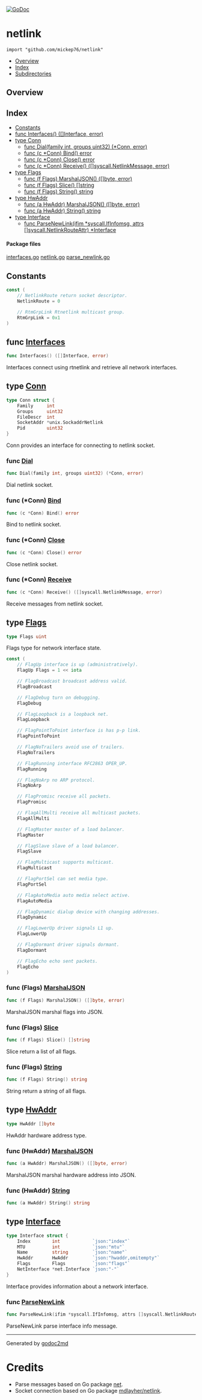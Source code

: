 [![GoDoc](https://godoc.org/github.com/mickep76/netlink?status.svg)](https://godoc.org/github.com/mickep76/netlink)


# netlink
`import "github.com/mickep76/netlink"`

* [Overview](#pkg-overview)
* [Index](#pkg-index)
* [Subdirectories](#pkg-subdirectories)

## <a name="pkg-overview">Overview</a>



## <a name="pkg-index">Index</a>
* [Constants](#pkg-constants)
* [func Interfaces() ([]Interface, error)](#Interfaces)
* [type Conn](#Conn)
  * [func Dial(family int, groups uint32) (*Conn, error)](#Dial)
  * [func (c *Conn) Bind() error](#Conn.Bind)
  * [func (c *Conn) Close() error](#Conn.Close)
  * [func (c *Conn) Receive() ([]syscall.NetlinkMessage, error)](#Conn.Receive)
* [type Flags](#Flags)
  * [func (f Flags) MarshalJSON() ([]byte, error)](#Flags.MarshalJSON)
  * [func (f Flags) Slice() []string](#Flags.Slice)
  * [func (f Flags) String() string](#Flags.String)
* [type HwAddr](#HwAddr)
  * [func (a HwAddr) MarshalJSON() ([]byte, error)](#HwAddr.MarshalJSON)
  * [func (a HwAddr) String() string](#HwAddr.String)
* [type Interface](#Interface)
  * [func ParseNewLink(ifim *syscall.IfInfomsg, attrs []syscall.NetlinkRouteAttr) *Interface](#ParseNewLink)


#### <a name="pkg-files">Package files</a>
[interfaces.go](/src/github.com/mickep76/netlink/interfaces.go) [netlink.go](/src/github.com/mickep76/netlink/netlink.go) [parse_newlink.go](/src/github.com/mickep76/netlink/parse_newlink.go) 


## <a name="pkg-constants">Constants</a>
``` go
const (
    // NetlinkRoute return socket descriptor.
    NetlinkRoute = 0

    // RtmGrpLink Rtnetlink multicast group.
    RtmGrpLink = 0x1
)
```



## <a name="Interfaces">func</a> [Interfaces](/src/target/interfaces.go?s=132:170#L10)
``` go
func Interfaces() ([]Interface, error)
```
Interfaces connect using rtnetlink and retrieve all network interfaces.




## <a name="Conn">type</a> [Conn](/src/target/netlink.go?s=276:400#L20)
``` go
type Conn struct {
    Family     int
    Groups     uint32
    FileDescr  int
    SocketAddr *unix.SockaddrNetlink
    Pid        uint32
}
```
Conn provides an interface for connecting to netlink socket.







### <a name="Dial">func</a> [Dial](/src/target/netlink.go?s=426:477#L29)
``` go
func Dial(family int, groups uint32) (*Conn, error)
```
Dial netlink socket.





### <a name="Conn.Bind">func</a> (\*Conn) [Bind](/src/target/netlink.go?s=729:756#L47)
``` go
func (c *Conn) Bind() error
```
Bind to netlink socket.




### <a name="Conn.Close">func</a> (\*Conn) [Close](/src/target/netlink.go?s=1172:1200#L70)
``` go
func (c *Conn) Close() error
```
Close netlink socket.




### <a name="Conn.Receive">func</a> (\*Conn) [Receive](/src/target/netlink.go?s=1279:1337#L75)
``` go
func (c *Conn) Receive() ([]syscall.NetlinkMessage, error)
```
Receive messages from netlink socket.




## <a name="Flags">type</a> [Flags](/src/target/parse_newlink.go?s=612:627#L34)
``` go
type Flags uint
```
Flags type for network interface state.


``` go
const (
    // FlagUp interface is up (administratively).
    FlagUp Flags = 1 << iota

    // FlagBroadcast broadcast address valid.
    FlagBroadcast

    // FlagDebug turn on debugging.
    FlagDebug

    // FlagLoopback is a loopback net.
    FlagLoopback

    // FlagPointToPoint interface is has p-p link.
    FlagPointToPoint

    // FlagNoTrailers avoid use of trailers.
    FlagNoTrailers

    // FlagRunning interface RFC2863 OPER_UP.
    FlagRunning

    // FlagNoArp no ARP protocol.
    FlagNoArp

    // FlagPromisc receive all packets.
    FlagPromisc

    // FlagAllMulti receive all multicast packets.
    FlagAllMulti

    // FlagMaster master of a load balancer.
    FlagMaster

    // FlagSlave slave of a load balancer.
    FlagSlave

    // FlagMulticast supports multicast.
    FlagMulticast

    // FlagPortSel can set media type.
    FlagPortSel

    // FlagAutoMedia auto media select active.
    FlagAutoMedia

    // FlagDynamic dialup device with changing addresses.
    FlagDynamic

    // FlagLowerUp driver signals L1 up.
    FlagLowerUp

    // FlagDormant driver signals dormant.
    FlagDormant

    // FlagEcho echo sent packets.
    FlagEcho
)
```









### <a name="Flags.MarshalJSON">func</a> (Flags) [MarshalJSON](/src/target/parse_newlink.go?s=3153:3197#L159)
``` go
func (f Flags) MarshalJSON() ([]byte, error)
```
MarshalJSON marshal flags into JSON.




### <a name="Flags.Slice">func</a> (Flags) [Slice](/src/target/parse_newlink.go?s=2959:2990#L148)
``` go
func (f Flags) Slice() []string
```
Slice return a list of all flags.




### <a name="Flags.String">func</a> (Flags) [String](/src/target/parse_newlink.go?s=2849:2879#L143)
``` go
func (f Flags) String() string
```
String return a string of all flags.




## <a name="HwAddr">type</a> [HwAddr](/src/target/parse_newlink.go?s=1988:2006#L118)
``` go
type HwAddr []byte
```
HwAddr hardware address type.










### <a name="HwAddr.MarshalJSON">func</a> (HwAddr) [MarshalJSON](/src/target/parse_newlink.go?s=4943:4988#L261)
``` go
func (a HwAddr) MarshalJSON() ([]byte, error)
```
MarshalJSON marshal hardware address into JSON.




### <a name="HwAddr.String">func</a> (HwAddr) [String](/src/target/parse_newlink.go?s=4624:4655#L245)
``` go
func (a HwAddr) String() string
```



## <a name="Interface">type</a> [Interface](/src/target/parse_newlink.go?s=2514:2807#L133)
``` go
type Interface struct {
    Index        int            `json:"index"`
    MTU          int            `json:"mtu"`
    Name         string         `json:"name"`
    HwAddr       HwAddr         `json:"hwaddr,omitempty"`
    Flags        Flags          `json:"flags"`
    NetInterface *net.Interface `json:"-"`
}
```
Interface provides information about a network interface.







### <a name="ParseNewLink">func</a> [ParseNewLink](/src/target/parse_newlink.go?s=5073:5160#L266)
``` go
func ParseNewLink(ifim *syscall.IfInfomsg, attrs []syscall.NetlinkRouteAttr) *Interface
```
ParseNewLink parse interface info message.









- - -
Generated by [godoc2md](http://godoc.org/github.com/davecheney/godoc2md)
# Credits

- Parse messages based on Go package [net](https://golang.org/src/net/interface_linux.go).
- Socket connection based on Go package [mdlayher/netlink](https://github.com/mdlayher/netlink).
